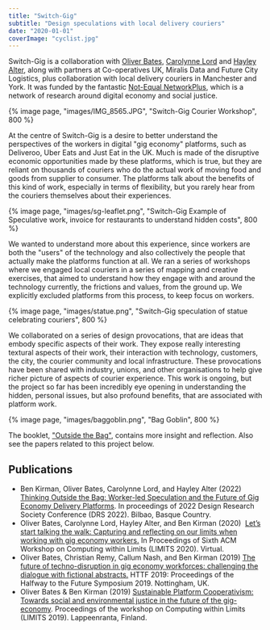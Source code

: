```yaml
---
title: "Switch-Gig"
subtitle: "Design speculations with local delivery couriers"
date: "2020-01-01"
coverImage: "cyclist.jpg"
---
```


Switch-Gig is a collaboration with [Oliver Bates](https://www.lancaster.ac.uk/people-profiles/oliver-bates), [Carolynne Lord](http://www.research.lancs.ac.uk/portal/en/people/carolynne-lord(14720330-beea-4a7b-9729-02beb45ce345).html) and [Hayley Alter](https://www.lancaster.ac.uk/lica/about/people/hayley-alter2), along with partners at Co-operatives UK, Miralis Data and Future City Logistics, plus collaboration with local delivery couriers in Manchester and York. It was funded by the fantastic [Not-Equal NetworkPlus](https://not-equal.tech/), which is a network of research around digital economy and social justice.

{% image page, "images/IMG_8565.JPG", "Switch-Gig Courier Workshop", 800 %}

At the centre of Switch-Gig is a desire to better understand the perspectives of the workers in digital "gig economy" platforms, such as Deliveroo, Uber Eats and Just Eat in the UK. Much is made of the disruptive economic opportunities made by these platforms, which is true, but they are reliant on thousands of couriers who do the actual work of moving food and goods from supplier to consumer. The platforms talk about the benefits of this kind of work, especially in terms of flexibility, but you rarely hear from the couriers themselves about their experiences.

{% image page, "images/sg-leaflet.png", "Switch-Gig Example of Speculative work, invoice for restaurants to understand hidden costs", 800 %}

We wanted to understand more about this experience, since workers are both the "users" of the technology and also collectively the people that actually make the platforms function at all. We ran a series of workshops where we engaged local couriers in a series of mapping and creative exercises, that aimed to understand how they engage with and around the technology currently, the frictions and values, from the ground up. We explicitly excluded platforms from this process, to keep focus on workers.

{% image page, "images/statue.png", "Switch-Gig speculation of statue celebrating couriers", 800 %}

We collaborated on a series of design provocations, that are ideas that embody specific aspects of their work. They expose really interesting textural aspects of their work, their interaction with technology, customers, the city, the courier community and local infrastructure. These provocations have been shared with industry, unions, and other organisations to help give richer picture of aspects of courier experience. This work is ongoing, but the project so far has been incredibly eye opening in understanding the hidden, personal issues, but also profound benefits, that are associated with platform work.

{% image page, "images/baggoblin.png", "Bag Goblin", 800 %}

The booklet, ["Outside the Bag"](/papers/switch_gig_booklet_oct21.pdf), contains more insight and reflection. Also see the papers related to this project below.

## Publications
* Ben Kirman, Oliver Bates, Carolynne Lord, and Hayley Alter (2022) [Thinking Outside the Bag: Worker-led Speculation and the Future of Gig Economy Delivery Platforms](/papers/Kirman2022OutsideTheBag.pdf). In proceedings of 2022 Design Research Society Conference (DRS 2022). Bilbao, Basque Country.
* Oliver Bates, Carolynne Lord, Hayley Alter, and Ben Kirman (2020)  [Let’s start talking the walk: Capturing and reflecting on our limits when working with gig economy workers.](/papers/Bates2020TalktheWalk.pdf) In Proceedings of Sixth ACM Workshop on Computing within Limits (LIMITS 2020). Virtual.
* Oliver Bates, Christian Remy, Callum Nash, and Ben Kirman (2019) [The future of techno-disruption in gig economy workforces: challenging the dialogue with fictional abstracts.](/papers/Bates2019Technodisruption.pdf) HTTF 2019: Proceedings of the Halfway to the Future Symposium 2019. Nottingham, UK.
* Oliver Bates & Ben Kirman (2019) [Sustainable Platform Cooperativism: Towards social and environmental justice in the future of the gig-economy](/papers/Bates2019SustainableCoop.pdf). Proceedings of the workshop on Computing within Limits (LIMITS 2019). Lappeenranta, Finland.
